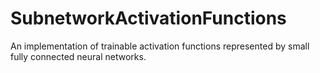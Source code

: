 # SubnetworkActivationFunctions
An implementation of trainable activation functions represented by small fully connected neural networks.
